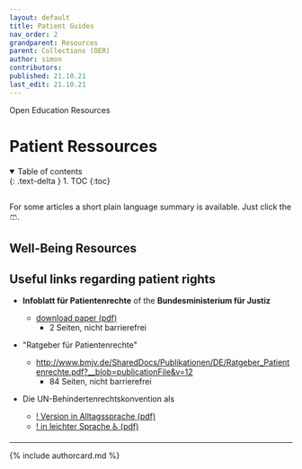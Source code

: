 ```yaml
---
layout: default
title: Patient Guides
nav_order: 2
grandparent: Resources
parent: Collections (OER)
author: simon
contributors:
published: 21.10.21
last_edit: 21.10.21
---
```

Open Education Resources
# Patient Ressources

<details open markdown="block">
  <summary>
    Table of contents
  </summary>
  {: .text-delta }
1. TOC
{:toc}
</details>

##
For some articles a short plain language summary is available. Just click the 🩳.



## Well-Being Resources


## Useful links regarding patient rights
- **Infoblatt für Patientenrechte** of the **Bundesministerium für Justiz**
	- [download paper (pdf)](https://www.bundesgesundheitsministerium.de/fileadmin/Dateien/3_Downloads/P/Praevention/Infoblatt_Patientenrechte.pdf)
		- 2 Seiten, nicht barrierefrei

- "Ratgeber für Patientenrechte"
	- http://www.bmjv.de/SharedDocs/Publikationen/DE/Ratgeber_Patientenrechte.pdf?__blob=publicationFile&v=12
		- 84 Seiten, nicht barrierefrei

-   Die UN-Behindertenrechtskonvention als 
	-   [! Version in Alltagssprache (pdf)](https://www.institut-fuer-menschenrechte.de/fileadmin/Redaktion/PDF/DB_Menschenrechtsschutz/CRPD/CRPD_Konvention_und_Fakultativprotokoll.pdf)
	-   [! in leichter Sprache ♿️ (pdf)]()


---

{% include authorcard.md %}